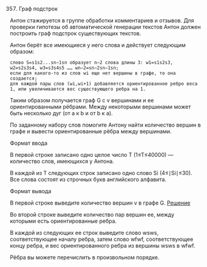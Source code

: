 357. Граф подстрок

Антон стажируется в группе обработки комментариев и отзывов. Для проверки гипотезы об автоматической генерации текстов Антон должен построить граф подстрок существующих текстов.

Антон берёт все имеющиеся у него слова и действует следующим образом:

    слово S=s1s2...sn−1sn образует n−2 слова длины 3: w1=s1s2s3, w2=s2s3s4, w3=s3s4s5 …… wn−2=sn−2sn−1sn;
    если для какого-то из слов wi еще нет вершины в графе, то она создается;
    для каждой пары слов (wi,wi+1) добавляется ориентированное ребро веса 1, или увеличивается вес существующего ребра на 1.

Таким образом получается граф G с v вершинами и ee ориентированными рёбрами. Между некоторыми вершинами может быть несколько дуг (от a к b и от b к a).

По заданному набору слов помогите Антону найти количество вершин в графе и вывести ориентированные рёбра между вершинами.

Формат ввода

В первой строке записано одно целое число T (1≤T≤40000) — количество слов, имеющихся у Антона.

В каждой из T следующих строк записано одно слово Si (4≤∣Si∣≤30). Все слова состоят из строчных букв английского алфавита.

Формат вывода

В первой строке выведите количество вершин v в графе G.
[Решение](solution.py)

Во второй строке выведите количество пар вершин ee, между которыми есть ориентированные ребра.

В каждой из следующих ee строк выведите слово wsws​, соответствующее началу ребра, затем слово wfwf​, соответствующее концу ребра, и вес ориентированного ребра из вершины wsws​ в wfwf​.

Рёбра вы можете перечислить в произвольном порядке.